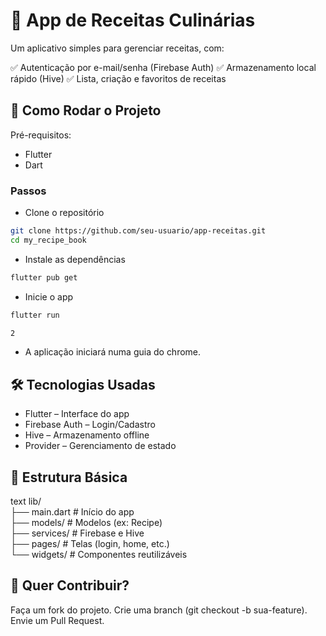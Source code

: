 # 📘 App de Receitas Culinárias
 Um aplicativo simples para gerenciar receitas, com:
 
✅ Autenticação por e-mail/senha (Firebase Auth)
✅ Armazenamento local rápido (Hive)
✅ Lista, criação e favoritos de receitas

## 🔧 Como Rodar o Projeto

Pré-requisitos:

- Flutter 
- Dart

### Passos
- Clone o repositório

```bash
git clone https://github.com/seu-usuario/app-receitas.git  
cd my_recipe_book
```
- Instale as dependências

```bash
flutter pub get
```

- Inicie o app

```bash
flutter run

2
```

- A aplicação iniciará numa guia do chrome.

## 🛠 Tecnologias Usadas
- Flutter – Interface do app
- Firebase Auth – Login/Cadastro
- Hive – Armazenamento offline
- Provider – Gerenciamento de estado

## 📂 Estrutura Básica
text
lib/  
├── main.dart          # Início do app  
├── models/            # Modelos (ex: Recipe)  
├── services/          # Firebase e Hive  
├── pages/           # Telas (login, home, etc.)  
└── widgets/           # Componentes reutilizáveis  


## 🤝 Quer Contribuir?

Faça um fork do projeto.
Crie uma branch (git checkout -b sua-feature).
Envie um Pull Request.

